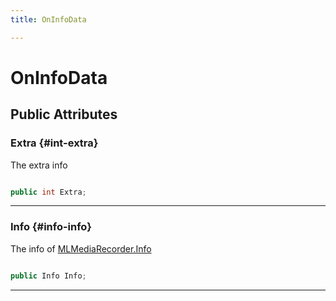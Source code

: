 ```yaml
---
title: OnInfoData

---
```


# OnInfoData










## Public Attributes

### Extra {#int-extra}

The extra info 

```csharp

public int Extra;

```






-----------

### Info {#info-info}

The info of [MLMediaRecorder.Info](/versioned_docs/version-14-Jun-2023/unity-api/api/UnityEngine.XR.MagicLeap/MLMediaRecorder/UnityEngine.XR.MagicLeap.MLMediaRecorder.md#enums-info)

```csharp

public Info Info;

```






-----------



